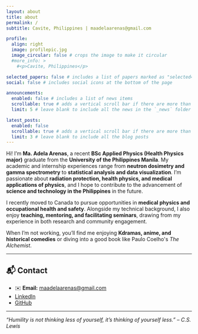 ```yaml
---
layout: about
title: about
permalink: /
subtitle: Cavite, Philippines | maadelaarenas@gmail.com

profile:
  align: right
  image: profilepic.jpg
  image_circular: false # crops the image to make it circular
  #more_info: >
    #<p>Cavite, Philippines</p>

selected_papers: false # includes a list of papers marked as "selected={true}"
social: false # includes social icons at the bottom of the page

announcements:
  enabled: false # includes a list of news items
  scrollable: true # adds a vertical scroll bar if there are more than 3 news items
  limit: 5 # leave blank to include all the news in the `_news` folder

latest_posts:
  enabled: false
  scrollable: true # adds a vertical scroll bar if there are more than 3 new posts items
  limit: 3 # leave blank to include all the blog posts
---
```


<!--When I’m not working, you’ll find me enjoying **Kdramas, anime, and historical comedies** or diving into a good book like Paulo Coelho's *The Alchemist*. -->

Hi! I’m **Ma. Adela Arenas**, a recent **BSc Applied Physics (Health Physics major)** graduate from the **University of the Philippines Manila**. My academic and internship experiences range from **neutron dosimetry and gamma spectrometry** to **statistical analysis and data visualization**. I’m passionate about **radiation protection, health physics, and medical applications of physics**, and I hope to contribute to the advancement of **science and technology in the Philippines** in the future.  

I recently moved to Canada to pursue opportunities in **medical physics and occupational health and safety**. Alongside my technical background, I also enjoy **teaching, mentoring, and facilitating seminars**, drawing from my experience in both research and community engagement.  

When I’m not working, you’ll find me enjoying **Kdramas, anime, and historical comedies** or diving into a good book like Paulo Coelho's *The Alchemist*.  

---

## 📬 Contact  
- ✉️ **Email:** maadelaarenas@gmail.com  
- <i class="fab fa-linkedin"></i> [LinkedIn](https://www.linkedin.com/in/mearenas)  
- <i class="fab fa-github"></i> [GitHub](https://github.com/adelaarenas)  

---

*“Humility is not thinking less of yourself, it’s thinking of yourself less.” – C.S. Lewis*